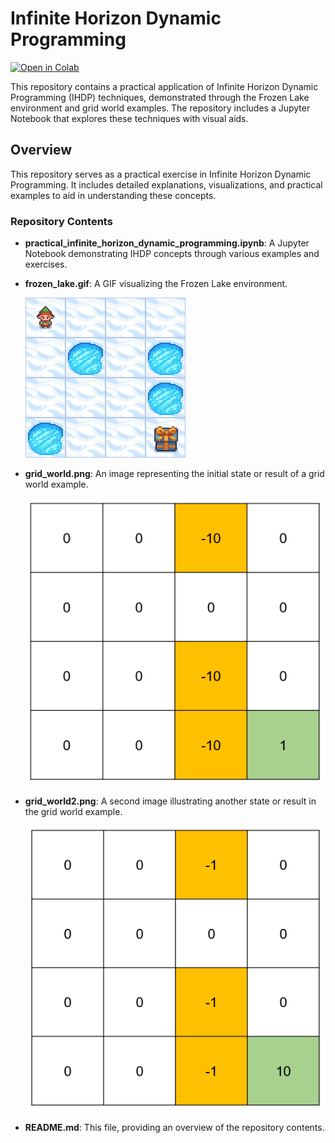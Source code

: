 # Infinite Horizon Dynamic Programming

[![Open in Colab](https://colab.research.google.com/assets/colab-badge.svg)](https://colab.research.google.com/github/Mahmood-Anaam/infinite-horizon-dynamic-programming/blob/main/practical_infinite_horizon_dynamic_programming.ipynb)

This repository contains a practical application of Infinite Horizon Dynamic Programming (IHDP) techniques, demonstrated through the Frozen Lake environment and grid world examples. The repository includes a Jupyter Notebook that explores these techniques with visual aids.

## Overview

This repository serves as a practical exercise in Infinite Horizon Dynamic Programming. It includes detailed explanations, visualizations, and practical examples to aid in understanding these concepts.

### Repository Contents

- **practical_infinite_horizon_dynamic_programming.ipynb**: A Jupyter Notebook demonstrating IHDP concepts through various examples and exercises.
- **frozen_lake.gif**: A GIF visualizing the Frozen Lake environment.

  ![Frozen Lake](./frozen_lake.gif)

- **grid_world.png**: An image representing the initial state or result of a grid world example.

  ![Grid World](./grid_world.png)

- **grid_world2.png**: A second image illustrating another state or result in the grid world example.

  ![Grid World 2](./grid_world2.png)

- **README.md**: This file, providing an overview of the repository contents.
